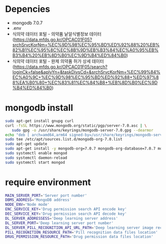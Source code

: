 # Depencies
* mongodb 7.0.7
* .env
* 식의약 데이터 포털 - 의약품 낱알식별정보 데이터 (https://data.mfds.go.kr/OPCAC01F05?srchSrvcKorNm=%EC%9D%98%EC%95%BD%ED%92%88%20%EB%82%B1%EC%95%8C%EC%8B%9D%EB%B3%84%EC%A0%95%EB%B3%B4%20%EB%8D%B0%EC%9D%B4%ED%84%B0)
* 식의약 데이터 포털 - 완제 의약품 허가 상세 데이터 (https://data.mfds.go.kr/OPCAC01F05/search?loginCk=false&aplyYn=&taskDivsCd=&srchSrvcKorNm=%EC%99%84%EC%A0%9C+%EC%9D%98%EC%95%BD%ED%92%88+%ED%97%88%EA%B0%80+%EC%83%81%EC%84%B8+%EB%8D%B0%EC%9D%B4%ED%84%B0)

# mongodb install
```bash
sudo apt-get install gnupg curl
curl -fsSL https://www.mongodb.org/static/pgp/server-7.0.asc | \
   sudo gpg -o /usr/share/keyrings/mongodb-server-7.0.gpg --dearmor
echo "deb [ arch=amd64,arm64 signed-by=/usr/share/keyrings/mongodb-server-7.0.gpg ] https://repo.mongodb.org/apt/ubuntu bionic/mongodb-org/7.0 multiverse" | \
sudo tee /etc/apt/sources.list.d/mongodb-org-7.0.list
sudo apt-get update
sudo apt-get install -y mongodb-org=7.0.7 mongodb-org-database=7.0.7 mongodb-org-server=7.0.7 mongodb-org-shell=7.0.7 mongodb-org-mongos=7.0.7 mongodb-org-tools=7.0.7
sudo systemctl enable mongod
sudo systemctl daemon-reload
sudo systemctl start mongod
```

# require environment
```bash
MAIN_SERVER_PORT='Server port number'
DBMS_ADDRESS='MongoDB address'
NODE_ENV='Node mode'
ENC_SERVICE_KEY='Drug permission search API encode key'
DEC_SERVICE_KEY='Drug permission search API decode key'
DL_SERVER_ADDRESSESS='Deep learning server address'
DL_SERVER_PORT='Deep learning server port number'
DL_SERVER_PILL_RECOGNITION_API_URL_PATH='Deep learning server image recognition path'
PILL_RECOGNITION_RESOURCE_PATH='Pill recognition data files location'
DRUG_PERMISSION_RESOURCE_PATH='Drug permission data files location'
```